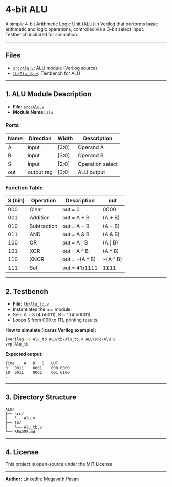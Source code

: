# 4-bit ALU

A simple 4-bit Arithmetic Logic Unit (ALU) in Verilog that performs basic arithmetic and logic operations, controlled via a 3-bit select input. Testbench included for simulation.

---

## Files

- [`src/Alu.v`](https://github.com/MegavathPavan/Verilog/blob/main/ALU/src/Alu.v): ALU module (Verilog source)
- [`tb/Alu_tb.v`](https://github.com/MegavathPavan/Verilog/blob/main/ALU/tb/Alu_tb.v): Testbench for ALU

---

## 1. ALU Module Description

- **File:** [`src/Alu.v`](https://github.com/MegavathPavan/Verilog/blob/main/ALU/src/Alu.v)
- **Module Name:** `alu`

### Ports

| Name    | Direction | Width  | Description      |
|---------|-----------|--------|------------------|
| A       | input     | [3:0]  | Operand A        |
| B       | input     | [3:0]  | Operand B        |
| S       | input     | [2:0]  | Operation select |
| out     | output reg| [3:0]  | ALU output       |

### Function Table

| S (bin) | Operation      | Description                | out            |
|---------|---------------|----------------------------|----------------|
| 000     | Clear         | out = 0                    | 0000           |
| 001     | Addition      | out = A + B                | (A + B)        |
| 010     | Subtraction   | out = A - B                | (A - B)        |
| 011     | AND           | out = A & B                | (A & B)        |
| 100     | OR            | out = A \| B               | (A \| B)       |
| 101     | XOR           | out = A ^ B                | (A ^ B)        |
| 110     | XNOR          | out = ~(A ^ B)             | ~(A ^ B)       |
| 111     | Set           | out = 4'b1111              | 1111           |

---

## 2. Testbench

- **File:** [`tb/Alu_tb.v`](https://github.com/MegavathPavan/Verilog/blob/main/ALU/tb/Alu_tb.v)
- Instantiates the `alu` module.
- Sets A = 3 (4'b0011), B = 1 (4'b0001).
- Loops S from 000 to 111, printing results.

**How to simulate (Icarus Verilog example):**
```sh
iverilog -o Alu_tb ALU/tb/Alu_tb.v ALU/src/Alu.v
vvp Alu_tb
```

**Expected output:**
```
Time	A	B	S	OUT
0	0011	0001	000	0000
10	0011	0001	001	0100
...
```

---

## 3. Directory Structure

```
ALU/
├── src/
│   └── Alu.v
├── tb/
│   └── Alu_tb.v
└── README.md
```

---

## 4. License

This project is open-source under the MIT License.

---

**Author:** LinkedIn: [Megavath Pavan](https://www.linkedin.com/in/megavath-pavan-1a4724262/)
